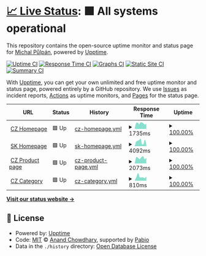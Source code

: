 # [📈 Live Status](https://michalpulpan.github.io/upptime-ecobamboo): <!--live status--> **🟩 All systems operational**

This repository contains the open-source uptime monitor and status page for [Michal Půlpán](https://michalpulpan.github.io/upptime-ecobamboo), powered by [Upptime](https://github.com/upptime/upptime).

[![Uptime CI](https://github.com/michalpulpan/upptime-ecobamboo/workflows/Uptime%20CI/badge.svg)](https://github.com/michalpulpan/upptime-ecobamboo/actions?query=workflow%3A%22Uptime+CI%22)
[![Response Time CI](https://github.com/michalpulpan/upptime-ecobamboo/workflows/Response%20Time%20CI/badge.svg)](https://github.com/michalpulpan/upptime-ecobamboo/actions?query=workflow%3A%22Response+Time+CI%22)
[![Graphs CI](https://github.com/michalpulpan/upptime-ecobamboo/workflows/Graphs%20CI/badge.svg)](https://github.com/michalpulpan/upptime-ecobamboo/actions?query=workflow%3A%22Graphs+CI%22)
[![Static Site CI](https://github.com/michalpulpan/upptime-ecobamboo/workflows/Static%20Site%20CI/badge.svg)](https://github.com/michalpulpan/upptime-ecobamboo/actions?query=workflow%3A%22Static+Site+CI%22)
[![Summary CI](https://github.com/michalpulpan/upptime-ecobamboo/workflows/Summary%20CI/badge.svg)](https://github.com/michalpulpan/upptime-ecobamboo/actions?query=workflow%3A%22Summary+CI%22)

With [Upptime](https://upptime.js.org), you can get your own unlimited and free uptime monitor and status page, powered entirely by a GitHub repository. We use [Issues](https://github.com/michalpulpan/upptime-ecobamboo/issues) as incident reports, [Actions](https://github.com/michalpulpan/upptime-ecobamboo/actions) as uptime monitors, and [Pages](https://michalpulpan.github.io/upptime-ecobamboo) for the status page.

<!--start: status pages-->
<!-- This summary is generated by Upptime (https://github.com/upptime/upptime) -->
<!-- Do not edit this manually, your changes will be overwritten -->
<!-- prettier-ignore -->
| URL | Status | History | Response Time | Uptime |
| --- | ------ | ------- | ------------- | ------ |
| <img alt="" src="https://icons.duckduckgo.com/ip3/ecobamboo.cz.ico" height="13"> [CZ Homepage](https://ecobamboo.cz) | 🟩 Up | [cz-homepage.yml](https://github.com/michalpulpan/upptime-ecobamboo/commits/HEAD/history/cz-homepage.yml) | <details><summary><img alt="Response time graph" src="./graphs/cz-homepage/response-time-week.png" height="20"> 1735ms</summary><br><a href="https://status.ecobm.cz/history/cz-homepage"><img alt="Response time 1545" src="https://img.shields.io/endpoint?url=https%3A%2F%2Fraw.githubusercontent.com%2Fmichalpulpan%2Fupptime-ecobamboo%2FHEAD%2Fapi%2Fcz-homepage%2Fresponse-time.json"></a><br><a href="https://status.ecobm.cz/history/cz-homepage"><img alt="24-hour response time 1406" src="https://img.shields.io/endpoint?url=https%3A%2F%2Fraw.githubusercontent.com%2Fmichalpulpan%2Fupptime-ecobamboo%2FHEAD%2Fapi%2Fcz-homepage%2Fresponse-time-day.json"></a><br><a href="https://status.ecobm.cz/history/cz-homepage"><img alt="7-day response time 1735" src="https://img.shields.io/endpoint?url=https%3A%2F%2Fraw.githubusercontent.com%2Fmichalpulpan%2Fupptime-ecobamboo%2FHEAD%2Fapi%2Fcz-homepage%2Fresponse-time-week.json"></a><br><a href="https://status.ecobm.cz/history/cz-homepage"><img alt="30-day response time 1810" src="https://img.shields.io/endpoint?url=https%3A%2F%2Fraw.githubusercontent.com%2Fmichalpulpan%2Fupptime-ecobamboo%2FHEAD%2Fapi%2Fcz-homepage%2Fresponse-time-month.json"></a><br><a href="https://status.ecobm.cz/history/cz-homepage"><img alt="1-year response time 1545" src="https://img.shields.io/endpoint?url=https%3A%2F%2Fraw.githubusercontent.com%2Fmichalpulpan%2Fupptime-ecobamboo%2FHEAD%2Fapi%2Fcz-homepage%2Fresponse-time-year.json"></a></details> | <details><summary><a href="https://status.ecobm.cz/history/cz-homepage">100.00%</a></summary><a href="https://status.ecobm.cz/history/cz-homepage"><img alt="All-time uptime 88.11%" src="https://img.shields.io/endpoint?url=https%3A%2F%2Fraw.githubusercontent.com%2Fmichalpulpan%2Fupptime-ecobamboo%2FHEAD%2Fapi%2Fcz-homepage%2Fuptime.json"></a><br><a href="https://status.ecobm.cz/history/cz-homepage"><img alt="24-hour uptime 100.00%" src="https://img.shields.io/endpoint?url=https%3A%2F%2Fraw.githubusercontent.com%2Fmichalpulpan%2Fupptime-ecobamboo%2FHEAD%2Fapi%2Fcz-homepage%2Fuptime-day.json"></a><br><a href="https://status.ecobm.cz/history/cz-homepage"><img alt="7-day uptime 100.00%" src="https://img.shields.io/endpoint?url=https%3A%2F%2Fraw.githubusercontent.com%2Fmichalpulpan%2Fupptime-ecobamboo%2FHEAD%2Fapi%2Fcz-homepage%2Fuptime-week.json"></a><br><a href="https://status.ecobm.cz/history/cz-homepage"><img alt="30-day uptime 68.97%" src="https://img.shields.io/endpoint?url=https%3A%2F%2Fraw.githubusercontent.com%2Fmichalpulpan%2Fupptime-ecobamboo%2FHEAD%2Fapi%2Fcz-homepage%2Fuptime-month.json"></a><br><a href="https://status.ecobm.cz/history/cz-homepage"><img alt="1-year uptime 88.11%" src="https://img.shields.io/endpoint?url=https%3A%2F%2Fraw.githubusercontent.com%2Fmichalpulpan%2Fupptime-ecobamboo%2FHEAD%2Fapi%2Fcz-homepage%2Fuptime-year.json"></a></details>
| <img alt="" src="https://icons.duckduckgo.com/ip3/ecobamboo.sk.ico" height="13"> [SK Homepage](https://ecobamboo.sk) | 🟩 Up | [sk-homepage.yml](https://github.com/michalpulpan/upptime-ecobamboo/commits/HEAD/history/sk-homepage.yml) | <details><summary><img alt="Response time graph" src="./graphs/sk-homepage/response-time-week.png" height="20"> 4092ms</summary><br><a href="https://status.ecobm.cz/history/sk-homepage"><img alt="Response time 2548" src="https://img.shields.io/endpoint?url=https%3A%2F%2Fraw.githubusercontent.com%2Fmichalpulpan%2Fupptime-ecobamboo%2FHEAD%2Fapi%2Fsk-homepage%2Fresponse-time.json"></a><br><a href="https://status.ecobm.cz/history/sk-homepage"><img alt="24-hour response time 4619" src="https://img.shields.io/endpoint?url=https%3A%2F%2Fraw.githubusercontent.com%2Fmichalpulpan%2Fupptime-ecobamboo%2FHEAD%2Fapi%2Fsk-homepage%2Fresponse-time-day.json"></a><br><a href="https://status.ecobm.cz/history/sk-homepage"><img alt="7-day response time 4092" src="https://img.shields.io/endpoint?url=https%3A%2F%2Fraw.githubusercontent.com%2Fmichalpulpan%2Fupptime-ecobamboo%2FHEAD%2Fapi%2Fsk-homepage%2Fresponse-time-week.json"></a><br><a href="https://status.ecobm.cz/history/sk-homepage"><img alt="30-day response time 3206" src="https://img.shields.io/endpoint?url=https%3A%2F%2Fraw.githubusercontent.com%2Fmichalpulpan%2Fupptime-ecobamboo%2FHEAD%2Fapi%2Fsk-homepage%2Fresponse-time-month.json"></a><br><a href="https://status.ecobm.cz/history/sk-homepage"><img alt="1-year response time 2548" src="https://img.shields.io/endpoint?url=https%3A%2F%2Fraw.githubusercontent.com%2Fmichalpulpan%2Fupptime-ecobamboo%2FHEAD%2Fapi%2Fsk-homepage%2Fresponse-time-year.json"></a></details> | <details><summary><a href="https://status.ecobm.cz/history/sk-homepage">100.00%</a></summary><a href="https://status.ecobm.cz/history/sk-homepage"><img alt="All-time uptime 88.07%" src="https://img.shields.io/endpoint?url=https%3A%2F%2Fraw.githubusercontent.com%2Fmichalpulpan%2Fupptime-ecobamboo%2FHEAD%2Fapi%2Fsk-homepage%2Fuptime.json"></a><br><a href="https://status.ecobm.cz/history/sk-homepage"><img alt="24-hour uptime 100.00%" src="https://img.shields.io/endpoint?url=https%3A%2F%2Fraw.githubusercontent.com%2Fmichalpulpan%2Fupptime-ecobamboo%2FHEAD%2Fapi%2Fsk-homepage%2Fuptime-day.json"></a><br><a href="https://status.ecobm.cz/history/sk-homepage"><img alt="7-day uptime 100.00%" src="https://img.shields.io/endpoint?url=https%3A%2F%2Fraw.githubusercontent.com%2Fmichalpulpan%2Fupptime-ecobamboo%2FHEAD%2Fapi%2Fsk-homepage%2Fuptime-week.json"></a><br><a href="https://status.ecobm.cz/history/sk-homepage"><img alt="30-day uptime 68.97%" src="https://img.shields.io/endpoint?url=https%3A%2F%2Fraw.githubusercontent.com%2Fmichalpulpan%2Fupptime-ecobamboo%2FHEAD%2Fapi%2Fsk-homepage%2Fuptime-month.json"></a><br><a href="https://status.ecobm.cz/history/sk-homepage"><img alt="1-year uptime 88.07%" src="https://img.shields.io/endpoint?url=https%3A%2F%2Fraw.githubusercontent.com%2Fmichalpulpan%2Fupptime-ecobamboo%2FHEAD%2Fapi%2Fsk-homepage%2Fuptime-year.json"></a></details>
| <img alt="" src="https://icons.duckduckgo.com/ip3/ecobamboo.cz.ico" height="13"> [CZ Product page](https://ecobamboo.cz/produkt/07014P-W/ecobamboo-podprsenka-s-vycpavkami-damske) | 🟩 Up | [cz-product-page.yml](https://github.com/michalpulpan/upptime-ecobamboo/commits/HEAD/history/cz-product-page.yml) | <details><summary><img alt="Response time graph" src="./graphs/cz-product-page/response-time-week.png" height="20"> 2073ms</summary><br><a href="https://status.ecobm.cz/history/cz-product-page"><img alt="Response time 1702" src="https://img.shields.io/endpoint?url=https%3A%2F%2Fraw.githubusercontent.com%2Fmichalpulpan%2Fupptime-ecobamboo%2FHEAD%2Fapi%2Fcz-product-page%2Fresponse-time.json"></a><br><a href="https://status.ecobm.cz/history/cz-product-page"><img alt="24-hour response time 1826" src="https://img.shields.io/endpoint?url=https%3A%2F%2Fraw.githubusercontent.com%2Fmichalpulpan%2Fupptime-ecobamboo%2FHEAD%2Fapi%2Fcz-product-page%2Fresponse-time-day.json"></a><br><a href="https://status.ecobm.cz/history/cz-product-page"><img alt="7-day response time 2073" src="https://img.shields.io/endpoint?url=https%3A%2F%2Fraw.githubusercontent.com%2Fmichalpulpan%2Fupptime-ecobamboo%2FHEAD%2Fapi%2Fcz-product-page%2Fresponse-time-week.json"></a><br><a href="https://status.ecobm.cz/history/cz-product-page"><img alt="30-day response time 1976" src="https://img.shields.io/endpoint?url=https%3A%2F%2Fraw.githubusercontent.com%2Fmichalpulpan%2Fupptime-ecobamboo%2FHEAD%2Fapi%2Fcz-product-page%2Fresponse-time-month.json"></a><br><a href="https://status.ecobm.cz/history/cz-product-page"><img alt="1-year response time 1702" src="https://img.shields.io/endpoint?url=https%3A%2F%2Fraw.githubusercontent.com%2Fmichalpulpan%2Fupptime-ecobamboo%2FHEAD%2Fapi%2Fcz-product-page%2Fresponse-time-year.json"></a></details> | <details><summary><a href="https://status.ecobm.cz/history/cz-product-page">100.00%</a></summary><a href="https://status.ecobm.cz/history/cz-product-page"><img alt="All-time uptime 88.02%" src="https://img.shields.io/endpoint?url=https%3A%2F%2Fraw.githubusercontent.com%2Fmichalpulpan%2Fupptime-ecobamboo%2FHEAD%2Fapi%2Fcz-product-page%2Fuptime.json"></a><br><a href="https://status.ecobm.cz/history/cz-product-page"><img alt="24-hour uptime 100.00%" src="https://img.shields.io/endpoint?url=https%3A%2F%2Fraw.githubusercontent.com%2Fmichalpulpan%2Fupptime-ecobamboo%2FHEAD%2Fapi%2Fcz-product-page%2Fuptime-day.json"></a><br><a href="https://status.ecobm.cz/history/cz-product-page"><img alt="7-day uptime 100.00%" src="https://img.shields.io/endpoint?url=https%3A%2F%2Fraw.githubusercontent.com%2Fmichalpulpan%2Fupptime-ecobamboo%2FHEAD%2Fapi%2Fcz-product-page%2Fuptime-week.json"></a><br><a href="https://status.ecobm.cz/history/cz-product-page"><img alt="30-day uptime 68.97%" src="https://img.shields.io/endpoint?url=https%3A%2F%2Fraw.githubusercontent.com%2Fmichalpulpan%2Fupptime-ecobamboo%2FHEAD%2Fapi%2Fcz-product-page%2Fuptime-month.json"></a><br><a href="https://status.ecobm.cz/history/cz-product-page"><img alt="1-year uptime 88.02%" src="https://img.shields.io/endpoint?url=https%3A%2F%2Fraw.githubusercontent.com%2Fmichalpulpan%2Fupptime-ecobamboo%2FHEAD%2Fapi%2Fcz-product-page%2Fuptime-year.json"></a></details>
| <img alt="" src="https://icons.duckduckgo.com/ip3/ecobamboo.cz.ico" height="13"> [CZ Category](https://ecobamboo.cz/kategorie/4/zeny/kalhotky) | 🟩 Up | [cz-category.yml](https://github.com/michalpulpan/upptime-ecobamboo/commits/HEAD/history/cz-category.yml) | <details><summary><img alt="Response time graph" src="./graphs/cz-category/response-time-week.png" height="20"> 810ms</summary><br><a href="https://status.ecobm.cz/history/cz-category"><img alt="Response time 610" src="https://img.shields.io/endpoint?url=https%3A%2F%2Fraw.githubusercontent.com%2Fmichalpulpan%2Fupptime-ecobamboo%2FHEAD%2Fapi%2Fcz-category%2Fresponse-time.json"></a><br><a href="https://status.ecobm.cz/history/cz-category"><img alt="24-hour response time 687" src="https://img.shields.io/endpoint?url=https%3A%2F%2Fraw.githubusercontent.com%2Fmichalpulpan%2Fupptime-ecobamboo%2FHEAD%2Fapi%2Fcz-category%2Fresponse-time-day.json"></a><br><a href="https://status.ecobm.cz/history/cz-category"><img alt="7-day response time 810" src="https://img.shields.io/endpoint?url=https%3A%2F%2Fraw.githubusercontent.com%2Fmichalpulpan%2Fupptime-ecobamboo%2FHEAD%2Fapi%2Fcz-category%2Fresponse-time-week.json"></a><br><a href="https://status.ecobm.cz/history/cz-category"><img alt="30-day response time 921" src="https://img.shields.io/endpoint?url=https%3A%2F%2Fraw.githubusercontent.com%2Fmichalpulpan%2Fupptime-ecobamboo%2FHEAD%2Fapi%2Fcz-category%2Fresponse-time-month.json"></a><br><a href="https://status.ecobm.cz/history/cz-category"><img alt="1-year response time 610" src="https://img.shields.io/endpoint?url=https%3A%2F%2Fraw.githubusercontent.com%2Fmichalpulpan%2Fupptime-ecobamboo%2FHEAD%2Fapi%2Fcz-category%2Fresponse-time-year.json"></a></details> | <details><summary><a href="https://status.ecobm.cz/history/cz-category">100.00%</a></summary><a href="https://status.ecobm.cz/history/cz-category"><img alt="All-time uptime 88.05%" src="https://img.shields.io/endpoint?url=https%3A%2F%2Fraw.githubusercontent.com%2Fmichalpulpan%2Fupptime-ecobamboo%2FHEAD%2Fapi%2Fcz-category%2Fuptime.json"></a><br><a href="https://status.ecobm.cz/history/cz-category"><img alt="24-hour uptime 100.00%" src="https://img.shields.io/endpoint?url=https%3A%2F%2Fraw.githubusercontent.com%2Fmichalpulpan%2Fupptime-ecobamboo%2FHEAD%2Fapi%2Fcz-category%2Fuptime-day.json"></a><br><a href="https://status.ecobm.cz/history/cz-category"><img alt="7-day uptime 100.00%" src="https://img.shields.io/endpoint?url=https%3A%2F%2Fraw.githubusercontent.com%2Fmichalpulpan%2Fupptime-ecobamboo%2FHEAD%2Fapi%2Fcz-category%2Fuptime-week.json"></a><br><a href="https://status.ecobm.cz/history/cz-category"><img alt="30-day uptime 68.97%" src="https://img.shields.io/endpoint?url=https%3A%2F%2Fraw.githubusercontent.com%2Fmichalpulpan%2Fupptime-ecobamboo%2FHEAD%2Fapi%2Fcz-category%2Fuptime-month.json"></a><br><a href="https://status.ecobm.cz/history/cz-category"><img alt="1-year uptime 88.05%" src="https://img.shields.io/endpoint?url=https%3A%2F%2Fraw.githubusercontent.com%2Fmichalpulpan%2Fupptime-ecobamboo%2FHEAD%2Fapi%2Fcz-category%2Fuptime-year.json"></a></details>

<!--end: status pages-->

[**Visit our status website →**](https://michalpulpan.github.io/upptime-ecobamboo)

## 📄 License

- Powered by: [Upptime](https://github.com/upptime/upptime)
- Code: [MIT](./LICENSE) © [Anand Chowdhary](https://anandchowdhary.com), supported by [Pabio](https://pabio.com)
- Data in the `./history` directory: [Open Database License](https://opendatacommons.org/licenses/odbl/1-0/)
